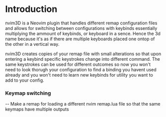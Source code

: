 # Introduction

nvim3D is a Neovim plugin that handles different remap configuration files and allows for switching between configurations with keybinds essentially multiplying the ammount of keybinds, or keyboard in a sence. Hence the 3d name because it's as if there are multiple keyboards placed one ontop of the other in a vertical way.

nvim3D creates copies of your remap file with small alterations so that upon entering a keybind specific keystrokes change into different command. The same keystrokes can be used for different outcomes so now you won't need to look thorugh your configuration to find a binding you havent used already and you won't need to learn new keybinds for utility you want to add to your config.

### Keymap switching

-- Make a remap for loading a different nvim remap.lua file so that the same keymaps have multiple outputs

